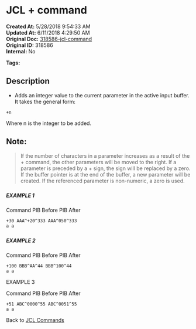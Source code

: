 # JCL + command

**Created At:** 5/28/2018 9:54:33 AM  
**Updated At:** 6/11/2018 4:29:50 AM  
**Original Doc:** [318586-jcl-command](https://docs.jbase.com/45792-jcl/318586-jcl-command)  
**Original ID:** 318586  
**Internal:** No  

**Tags:**
<badge text='buffer' vertical='middle' />
<badge text='input' vertical='middle' />
<badge text='jcl' vertical='middle' />

## Description 

+ Adds an integer value to the current parameter in the active input buffer. It takes the general form:

```
+n
```

Where n is the integer to be added.

## Note: 


> If the number of characters in a parameter increases as a result of the + command, the other parameters will be moved to the right. If a parameter is preceded by a + sign, the sign will be replaced by a zero. If the buffer pointer is at the end of the buffer, a new parameter will be created. If the referenced parameter is non-numeric, a zero is used.


##### 


##### EXAMPLE 1

Command PIB Before PIB After

```
+30 AAA^+20^333 AAA^050^333
a a
```

##### 


##### EXAMPLE 2

Command PIB Before PIB After

```
+100 BBB^AA^44 BBB^100^44
a a
```



EXAMPLE 3

Command PIB Before PIB After

```
+51 ABC^0000^55 ABC^0051^55
a a
```



Back to [JCL Commands](./../jcl-commands)


